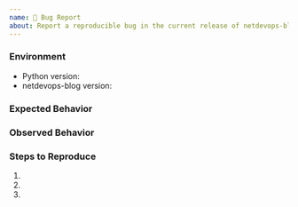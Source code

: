 ```yaml
---
name: 🐛 Bug Report
about: Report a reproducible bug in the current release of netdevops-blog
---
```


### Environment
* Python version:  <!-- Example: 3.7.7 -->
* netdevops-blog version:  <!-- Example: 1.0.0 -->

<!-- What did you expect to happen? -->
### Expected Behavior


<!-- What happened instead? -->
### Observed Behavior

<!--
    Describe in detail the exact steps that someone else can take to reproduce
    this bug using the current release.
-->
### Steps to Reproduce
1.
2.
3.